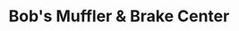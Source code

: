 ---
title: "Bob's Muffler & Brake Center"
url: /alpena/bobs-muffler-und-brake-center/
shop: Autowerkstatt
---